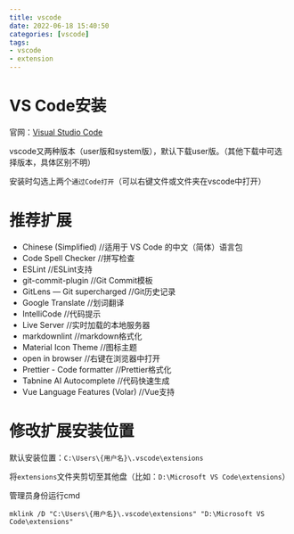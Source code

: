 ```yaml
---
title: vscode
date: 2022-06-18 15:40:50
categories: [vscode]
tags:
- vscode
- extension
---
```


# VS Code安装

官网：[Visual Studio Code](https://code.visualstudio.com/)

vscode又两种版本（user版和system版），默认下载user版。（其他下载中可选择版本，具体区别不明）

安装时勾选上两个`通过Code打开`（可以右键文件或文件夹在vscode中打开）

# 推荐扩展

- Chinese (Simplified)  //适用于 VS Code 的中文（简体）语言包
- Code Spell Checker  //拼写检查
- ESLint  //ESLint支持
- git-commit-plugin  //Git Commit模板
- GitLens — Git supercharged  //Git历史记录
- Google Translate  //划词翻译
- IntelliCode  //代码提示
- Live Server  //实时加载的本地服务器
- markdownlint  //markdown格式化
- Material Icon Theme  //图标主题
- open in browser  //右键在浏览器中打开
- Prettier - Code formatter  //Prettier格式化
- Tabnine AI Autocomplete  //代码快速生成
- Vue Language Features (Volar)  //Vue支持

# 修改扩展安装位置

默认安装位置：`C:\Users\{用户名}\.vscode\extensions`

将`extensions`文件夹剪切至其他盘（比如：`D:\Microsoft VS Code\extensions`）

管理员身份运行cmd

```
mklink /D "C:\Users\{用户名}\.vscode\extensions" "D:\Microsoft VS Code\extensions"
```

